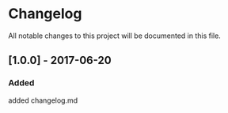 # Changelog

All notable changes to this project will be documented in this file.

## [1.0.0] - 2017-06-20

### Added
added changelog.md